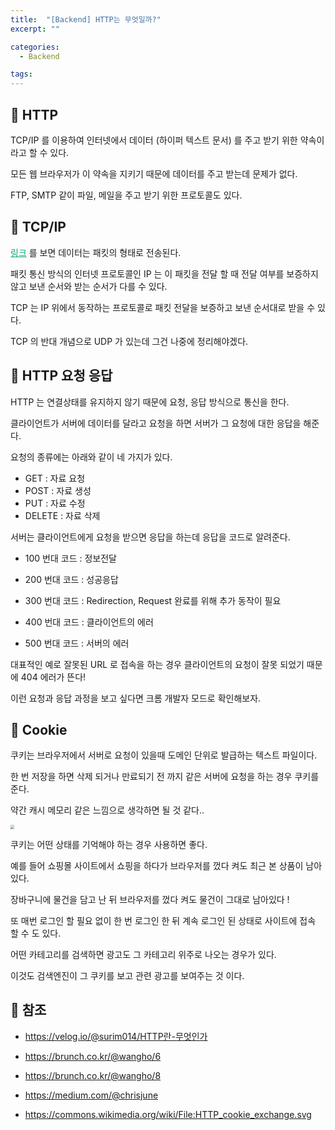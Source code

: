 ```yaml
---
title:  "[Backend] HTTP는 무엇일까?"
excerpt: ""

categories:
  - Backend

tags:
---
```


## 📡 HTTP

TCP/IP 를 이용하여 인터넷에서 데이터 (하이퍼 텍스트 문서) 를 주고 받기 위한 약속이라고 할 수 있다.

모든 웹 브라우저가 이 약속을 지키기 때문에 데이터를 주고 받는데 문제가 없다.

FTP, SMTP 같이 파일, 메일을 주고 받기 위한 프로토콜도 있다.

## 📌 TCP/IP

<a href="https://nam-ki-bok.github.io/backend/Backend_2/" style="color:#0FA678" target="_blank">링크</a> 를 보면 데이터는 패킷의 형태로 전송된다.

패킷 통신 방식의 인터넷 프로토콜인 IP 는 이 패킷을 전달 할 때 전달 여부를 보증하지 않고 보낸 순서와 받는 순서가 다를 수 있다.

TCP 는 IP 위에서 동작하는 프로토콜로 패킷 전달을 보증하고 보낸 순서대로 받을 수 있다.

TCP 의 반대 개념으로 UDP 가 있는데 그건 나중에 정리해야겠다.

## 📎 HTTP 요청 응답

HTTP 는 연결상태를 유지하지 않기 때문에 요청, 응답 방식으로 통신을 한다.

클라이언트가 서버에 데이터를 달라고 요청을 하면 서버가 그 요청에 대한 응답을 해준다.

요청의 종류에는 아래와 같이 네 가지가 있다.

- GET : 자료 요청
- POST : 자료 생성
- PUT : 자료 수정
- DELETE : 자료 삭제

서버는 클라이언트에게 요청을 받으면 응답을 하는데 응답을 코드로 알려준다.

- 100 번대 코드 : 정보전달

- 200 번대 코드 : 성공응답

- 300 번대 코드 : Redirection, Request 완료를 위해 추가 동작이 필요

- 400 번대 코드 : 클라이언트의 에러

- 500 번대 코드 : 서버의 에러

대표적인 예로 잘못된 URL 로 접속을 하는 경우 클라이언트의 요청이 잘못 되었기 때문에 404 에러가 뜬다!

이런 요청과 응답 과정을 보고 싶다면 크롬 개발자 모드로 확인해보자.

## 🍪 Cookie

쿠키는 브라우저에서 서버로 요청이 있을때 도메인 단위로 발급하는 텍스트 파일이다.

한 번 저장을 하면 삭제 되거나 만료되기 전 까지 같은 서버에 요청을 하는 경우 쿠키를 준다.

약간 캐시 메모리 같은 느낌으로 생각하면 될 것 같다..

<img src="https://nam-ki-bok.github.io/assets/images/backend/cookie.png" style="zoom:40%;" />

쿠키는 어떤 상태를 기억해야 하는 경우 사용하면 좋다.

예를 들어 쇼핑몰 사이트에서 쇼핑을 하다가 브라우저를 껐다 켜도 최근 본 상품이 남아있다.

장바구니에 물건을 담고 난 뒤 브라우저를 껐다 켜도 물건이 그대로 남아있다 !

또 매번 로그인 할 필요 없이 한 번 로그인 한 뒤 계속 로그인 된 상태로 사이트에 접속 할 수 도 있다.

어떤 카테고리를 검색하면 광고도 그 카테고리 위주로 나오는 경우가 있다.

이것도 검색엔진이 그 쿠키를 보고 관련 광고를 보여주는 것 이다.

## 📕 참조

- <a href="https://velog.io/@surim014/HTTP%EB%9E%80-%EB%AC%B4%EC%97%87%EC%9D%B8%EA%B0%80" style="color:#0FA678" target="_blank">https://velog.io/@surim014/HTTP란-무엇인가</a>

- <a href="https://brunch.co.kr/@wangho/6" style="color:#0FA678" target="_blank">https://brunch.co.kr/@wangho/6

- <a href="https://brunch.co.kr/@wangho/8" style="color:#0FA678" target="_blank">https://brunch.co.kr/@wangho/8</a>

- <a href="https://medium.com/@chrisjune_13837/web-http-tcp-ip-%EB%A9%94%EC%8B%9C%EC%A7%80%EB%9E%80-4b2721fe296f" style="color:#0FA678" target="_blank">https://medium.com/@chrisjune</a>

- <a href="https://commons.wikimedia.org/wiki/File:HTTP_cookie_exchange.svg" style="color:#0FA678" target="_blank">https://commons.wikimedia.org/wiki/File:HTTP_cookie_exchange.svg</a>
